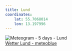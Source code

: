 ```yaml
---
title: Lund
coordinates:
    lat: 55.7068014
    lon: 13.197996
---
```

<img src="//my.meteoblue.com/visimage/meteogram_web?look=KILOMETER_PER_HOUR%2CCELSIUS%2CMILLIMETER&apikey=5838a18e295d&temperature=C&windspeed=kmh&precipitationamount=mm&winddirection=3char&city=Lund&iso2=se&lat=55.705799&lon=13.193200&asl=51&tz=Europe%2FStockholm&lang=de&sig=5ee36eb5b1372765ae94c390cb9d0a81" srcset="//my.meteoblue.com/visimage/meteogram_web_hd?look=KILOMETER_PER_HOUR%2CCELSIUS%2CMILLIMETER&apikey=5838a18e295d&temperature=C&windspeed=kmh&precipitationamount=mm&winddirection=3char&city=Lund&iso2=se&lat=55.705799&lon=13.193200&asl=51&tz=Europe%2FStockholm&lang=de&sig=ca9669498fcc1c1b6608bb9728a36b51 1.4x" alt="Meteogram - 5 days - Lund"><a href="https://www.meteoblue.com/de/wetter/woche/lund_schweden_2693678" target="_blank" style="display: block;">Wetter Lund - meteoblue</a>